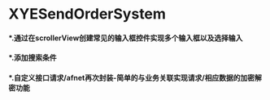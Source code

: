# XYESendOrderSystem

#### *.通过在scrollerView创建常见的输入框控件实现多个输入框以及选择输入
#### *.添加搜索条件
#### *.自定义接口请求/afnet再次封装-简单的与业务关联实现请求/相应数据的加密解密功能

